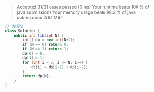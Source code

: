 > Accepted
31/31 cases passed (0 ms)
Your runtime beats 100 % of java submissions
Your memory usage beats 98.2 % of java submissions (36.1 MB)
    
```java
// dp解法
class Solution {
    public int fib(int N) {
        int[] dp = new int[N+1];
        if (N == 0) return 0;
        if (N == 1) return 1;
        dp[0] = 0;
        dp[1] = 1;
        for (int i = 2; i <= N; i++) {
            dp[i] = dp[i-1] + dp[i-2];
        }
        return dp[N];
    }
}
```
    
    